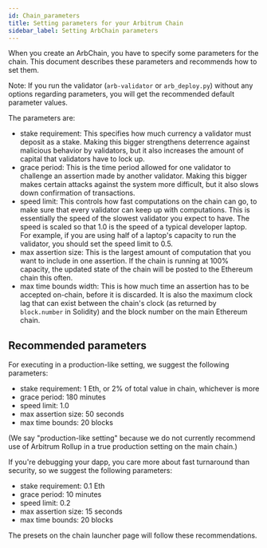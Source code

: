 ```yaml
---
id: Chain_parameters
title: Setting parameters for your Arbitrum Chain
sidebar_label: Setting ArbChain parameters
---
```


When you create an ArbChain, you have to specify some parameters for the chain.
This document describes these parameters and recommends how to set them.

Note: If you run the validator (`arb-validator` or `arb_deploy.py`) without any options regarding parameters, you will get the recommended default parameter values.

The parameters are:

-   stake requirement: This specifies how much currency a validator must deposit as a stake.
    Making this bigger strengthens deterrence against malicious behavior by validators,
    but it also increases the amount of capital that validators have to lock up.
-   grace period: This is the time period allowed for one validator to challenge an assertion made by another validator.
    Making this bigger makes certain attacks against the system more difficult,
    but it also slows down confirmation of transactions.
-   speed limit: This controls how fast computations on the chain can go, to make sure that every validator can keep up with 
    computations. This is essentially the speed of the slowest validator you expect to have.  The speed is scaled so that 1.0
    is the speed of a typical developer laptop. For example, if you are using half of a laptop's capacity to run the
    validator, you should set the speed limit to 0.5.
-   max assertion size: This is the largest amount of computation that you want to include in one assertion. If the chain is
    running at 100% capacity, the updated state of the chain will be posted to the Ethereum chain this often.
-   max time bounds width: This is how much time an assertion has to be accepted on-chain, before it is discarded. It is also
    the maximum clock lag that can exist between the chain's clock (as returned by `block.number` in Solidity) and the block
    number on the main Ethereum chain.

## Recommended parameters 

For executing in a production-like setting, we suggest the following parameters:

-   stake requirement: 1 Eth, or 2% of total value in chain, whichever is more
-   grace period: 180 minutes
-   speed limit: 1.0
-   max assertion size: 50 seconds
-   max time bounds: 20 blocks

(We say "production-like setting" because we do not currently recommend use of Arbitrum Rollup in a true
production setting on the main chain.)

If you're debugging your dapp, you care more about fast turnaround than security, so we suggest the following parameters:

-   stake requirement: 0.1 Eth
-   grace period: 10 minutes
-   speed limit: 0.2
-   max assertion size: 15 seconds
-   max time bounds: 20 blocks

The presets on the chain launcher page will follow these recommendations.
